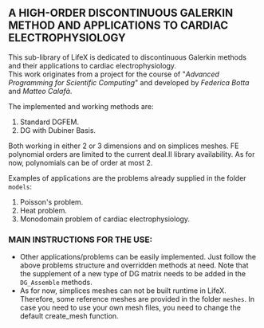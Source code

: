 A HIGH-ORDER DISCONTINUOUS GALERKIN METHOD AND APPLICATIONS TO CARDIAC ELECTROPHYSIOLOGY
-----------------------------------------------------------------


This sub-library of LifeX is dedicated to discontinuous Galerkin methods and their applications to cardiac electrophysiology.  
This work originates from a project for the course of "*Advanced Programming for Scientific Computing*" and developed by *Federica Botta* and *Matteo Calafà*.  

The implemented and working methods are:
1. Standard DGFEM.
2. DG with Dubiner Basis. 

Both working in either 2 or 3 dimensions and on simplices meshes. FE polynomial orders are limited to the current deal.II library availability. As for now, polynomials can be of order at most 2.  

Examples of applications are the problems already supplied in the folder `models`:
1. Poisson's problem.
2. Heat problem.
3. Monodomain problem of cardiac electrophysiology.


### MAIN INSTRUCTIONS FOR THE USE:
- Other applications/problems can be easily implemented. Just follow the above problems structure and overridden methods at need. Note that the supplement of a new type of DG matrix needs to be added in the `DG_Assemble` methods. 
- As for now, simplices meshes can not be built runtime in LifeX. Therefore, some reference meshes are provided in the folder `meshes`. In case you need to use your own mesh files, you need to change the default create_mesh function.
